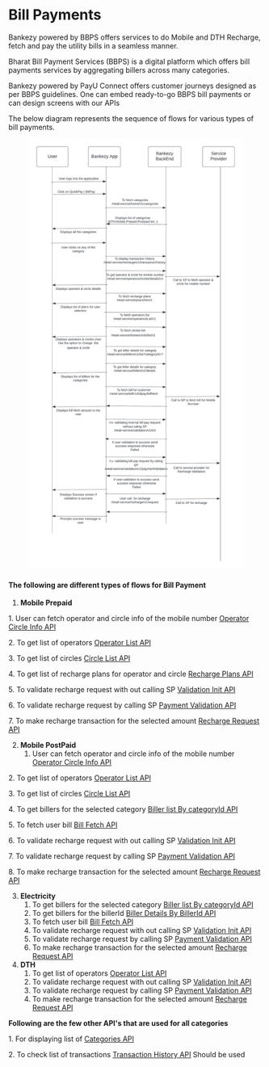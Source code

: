 # Bill Payments

Bankezy powered by BBPS offers services to do Mobile and DTH Recharge, fetch and pay the utility bills in a seamless manner.

Bharat Bill Payment Services (BBPS) is a digital platform which offers bill payments services by aggregating billers across many categories.

Bankezy powered by PayU Connect offers customer journeys designed as per BBPS guidelines. One can embed ready-to-go BBPS bill payments or can design screens with our APIs



The below diagram represents the sequence of flows for various types of bill payments.

&#x20;&#x20;

<figure><img src="../../../../.gitbook/assets/Retail Flow Diagram - Retail  (1).jpeg" alt=""><figcaption></figcaption></figure>

#### The following are different types of flows for Bill Payment

1. **Mobile Prepaid**

&#x20;          1\. User can fetch operator and circle info of the mobile number [Operator Circle Info API](recharge/version-v1/operator-circle-info-api.md)

&#x20;        2\. To get list of operators [Operator List API](recharge/version-v1/operator-list-api.md)

&#x20;        3\. To get list of circles [Circle List API](recharge/version-v1/circle-list-api.md)

&#x20;        4\. To get list of recharge plans for operator and circle [Recharge Plans API](recharge/version-v1/recharge-plans-api.md)

&#x20;        5\. To validate recharge request with out calling SP [Validation Init API](common-api/version-1/validation-init-api.md)

&#x20;        6\. To validate recharge request by calling SP [Payment Validation API](common-api/version-1/payment-validation-api.md)

&#x20;        7\. To make recharge transaction for the selected amount [Recharge Request API](recharge/version-v1/recharge-request-api.md)

2. **Mobile PostPaid**
   1. User can fetch operator and circle info of the mobile number [Operator Circle Info API](recharge/version-v1/operator-circle-info-api.md)

&#x20;        2\. To get list of operators [Operator List API](recharge/version-v1/operator-list-api.md)

&#x20;        3\. To get list of circles [Circle List API](recharge/version-v1/circle-list-api.md)

&#x20;        4\. To get billers for the selected category [Biller list By categoryId API](utility-payment/version-1/biller-list-by-categoryid-api.md)

&#x20;       5\.  To fetch user bill [Bill Fetch API](utility-payment/version-1/bill-fetch-api.md)

&#x20;       6\. To validate recharge request with out calling SP [Validation Init API](common-api/version-1/validation-init-api.md)

&#x20;       7\.  To validate recharge request by calling SP [Payment Validation API](common-api/version-1/payment-validation-api.md)

&#x20;        8\. To make recharge transaction for the selected amount [Recharge Request API](recharge/version-v1/recharge-request-api.md)

3. **Electricity**
   1. To get billers for the selected category [Biller list By categoryId API](utility-payment/version-1/biller-list-by-categoryid-api.md)
   2. To get billers for the billerId [Biller Details By BillerId API](utility-payment/version-1/biller-details-by-billerid-api.md)
   3. To fetch user bill [Bill Fetch API](utility-payment/version-1/bill-fetch-api.md)
   4. To validate recharge request with out calling SP [Validation Init API](common-api/version-1/validation-init-api.md)
   5. &#x20;To validate recharge request by calling SP [Payment Validation API](common-api/version-1/payment-validation-api.md)
   6. To make recharge transaction for the selected amount [Recharge Request API](recharge/version-v1/recharge-request-api.md)           &#x20;
4. **DTH**
   1. To get list of operators [Operator List API](recharge/version-v1/operator-list-api.md)
   2. To validate recharge request with out calling SP [Validation Init API](common-api/version-1/validation-init-api.md)
   3. &#x20;To validate recharge request by calling SP [Payment Validation API](common-api/version-1/payment-validation-api.md)
   4. To make recharge transaction for the selected amount [Recharge Request API](recharge/version-v1/recharge-request-api.md)&#x20;

**Following are the few other API's that are used for all categories**

&#x20;     1\. For displaying list of [Categories API](common-api/version-1/categories-api.md)

&#x20;    2\. To check list of transactions  [Transaction History API](common-api/version-1/transaction-history-api.md) Should be used

&#x20; &#x20;







